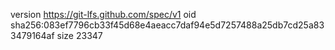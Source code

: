 version https://git-lfs.github.com/spec/v1
oid sha256:083ef7796cb33f45d68e4aeacc7daf94e5d7257488a25db7cd25a833479164af
size 23347
